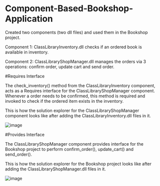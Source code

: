 # Component-Based-Bookshop-Application

Created two components (two dll files) and used them in the Bookshop project.

Component 1: ClassLibraryInventory.dll checks if an ordered book is available in inventory.

Component 2: ClassLibraryShopManager.dll manages the orders via 3 operations: confirm order, update cart and send order.

#Requires Interface

The check_inventory() method from the ClassLibraryInventory component, acts as a Requires interface for the ClassLibraryShopManager component. Whenever a order needs to be confirmed, this method is required and invoked to check if the ordered item exists in the inventory.

This is how the solution explorer for the ClassLibraryShopManager component looks like after adding the ClassLibraryInventory.dll files in it.

![image](https://user-images.githubusercontent.com/35559870/151668944-02dbe4b1-5b08-4bcd-bd83-75af9e4fbcb0.png)

#Provides Interface

The ClassLibraryShopManager component provides interface for the Bookshop project to perform confirm_order(), update_cart() and send_order().

This is how the solution explorer for the Bookshop project looks like after adding the ClassLibraryShopManager.dll files in it.

![image](https://user-images.githubusercontent.com/35559870/151668998-c6c31bd7-597b-440d-9637-a2671023df04.png)
